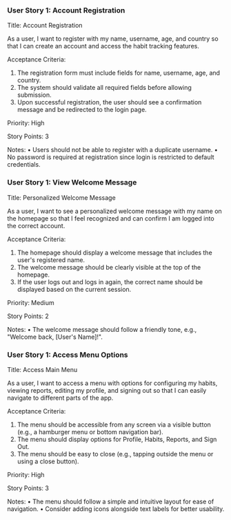 ### User Story 1: Account Registration

Title: Account Registration

As a user, I want to register with my name, username, age, and country so that I can create an account and access the habit tracking features.

Acceptance Criteria:
1.	The registration form must include fields for name, username, age, and country.
2.	The system should validate all required fields before allowing submission.
3.	Upon successful registration, the user should see a confirmation message and be redirected to the login page.
   
Priority: High

Story Points: 3

Notes:
•	Users should not be able to register with a duplicate username.
•	No password is required at registration since login is restricted to default credentials.

### User Story 1: View Welcome Message

Title: Personalized Welcome Message

As a user, I want to see a personalized welcome message with my name on the homepage so that I feel recognized and can confirm I am logged into the correct account.

Acceptance Criteria:

1.	The homepage should display a welcome message that includes the user's registered name.
2.	The welcome message should be clearly visible at the top of the homepage.
3.	If the user logs out and logs in again, the correct name should be displayed based on the current session.

Priority: Medium

Story Points: 2

Notes:
•	The welcome message should follow a friendly tone, e.g., "Welcome back, [User's Name]!".

### User Story 1: Access Menu Options

Title: Access Main Menu

As a user, I want to access a menu with options for configuring my habits, viewing reports, editing my profile, and signing out so that I can easily navigate to different parts of the app.

Acceptance Criteria:

1.	The menu should be accessible from any screen via a visible button (e.g., a hamburger menu or bottom navigation bar).
2.	The menu should display options for Profile, Habits, Reports, and Sign Out.
3.	The menu should be easy to close (e.g., tapping outside the menu or using a close button).
   
Priority: High

Story Points: 3

Notes:
•	The menu should follow a simple and intuitive layout for ease of navigation.
•	Consider adding icons alongside text labels for better usability.

